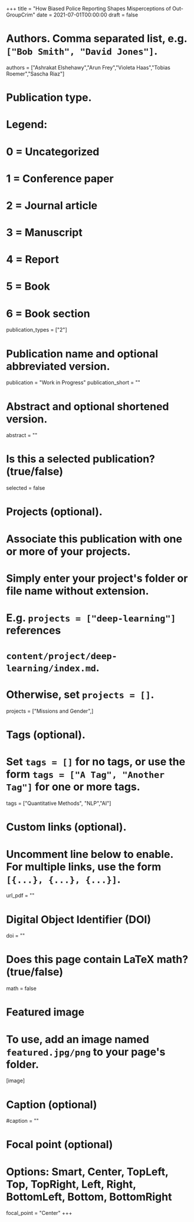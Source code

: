 
+++
title = "How Biased Police Reporting Shapes Misperceptions of Out-GroupCrim"
date = 2021-07-01T00:00:00
draft = false

# Authors. Comma separated list, e.g. `["Bob Smith", "David Jones"]`.
authors = ["Ashrakat Elshehawy","Arun Frey","Violeta Haas","Tobias Roemer","Sascha Riaz"]

# Publication type.
# Legend:
# 0 = Uncategorized
# 1 = Conference paper
# 2 = Journal article
# 3 = Manuscript
# 4 = Report
# 5 = Book
# 6 = Book section
publication_types = ["2"]

# Publication name and optional abbreviated version.
publication = "Work in Progress"
publication_short = ""

# Abstract and optional shortened version.
abstract = ""

# Is this a selected publication? (true/false)
selected = false

# Projects (optional).
#   Associate this publication with one or more of your projects.
#   Simply enter your project's folder or file name without extension.
#   E.g. `projects = ["deep-learning"]` references 
#   `content/project/deep-learning/index.md`.
#   Otherwise, set `projects = []`.
projects = ["Missions and Gender",]

# Tags (optional).
#   Set `tags = []` for no tags, or use the form `tags = ["A Tag", "Another Tag"]` for one or more tags.
tags = ["Quantitative Methods", "NLP","AI"]

# Custom links (optional).
#   Uncomment line below to enable. For multiple links, use the form `[{...}, {...}, {...}]`.
url_pdf = "" 

# Digital Object Identifier (DOI)
doi = ""

# Does this page contain LaTeX math? (true/false)
math = false

# Featured image
# To use, add an image named `featured.jpg/png` to your page's folder. 
[image]
  # Caption (optional)
  #caption = ""

  # Focal point (optional)
  # Options: Smart, Center, TopLeft, Top, TopRight, Left, Right, BottomLeft, Bottom, BottomRight
  focal_point = "Center"
+++






